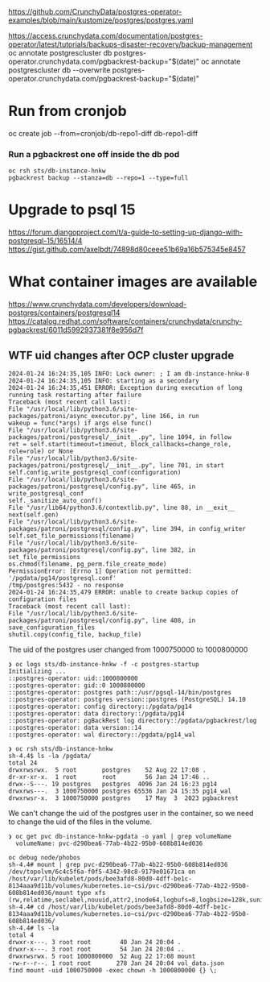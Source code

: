 <https://github.com/CrunchyData/postgres-operator-examples/blob/main/kustomize/postgres/postgres.yaml>

<https://access.crunchydata.com/documentation/postgres-operator/latest/tutorials/backups-disaster-recovery/backup-management>
oc annotate postgrescluster db postgres-operator.crunchydata.com/pgbackrest-backup="$(date)"
oc annotate postgrescluster db --overwrite postgres-operator.crunchydata.com/pgbackrest-backup="$(date)"

# Run from cronjob

oc create job --from=cronjob/db-repo1-diff db-repo1-diff

### Run a pgbackrest one off inside the db pod

```
oc rsh sts/db-instance-hnkw
pgbackrest backup --stanza=db --repo=1 --type=full
```

# Upgrade to psql 15

<https://forum.djangoproject.com/t/a-guide-to-setting-up-django-with-postgresql-15/16514/4>
<https://gist.github.com/axelbdt/74898d80ceee51b69a16b575345e8457>

# What container images are available
<https://www.crunchydata.com/developers/download-postgres/containers/postgresql14>
<https://catalog.redhat.com/software/containers/crunchydata/crunchy-pgbackrest/6011d5992937381f8e956d7f>

## WTF uid changes after OCP cluster upgrade

```
2024-01-24 16:24:35,105 INFO: Lock owner: ; I am db-instance-hnkw-0
2024-01-24 16:24:35,105 INFO: starting as a secondary
2024-01-24 16:24:35,451 ERROR: Exception during execution of long running task restarting after failure
Traceback (most recent call last):
File "/usr/local/lib/python3.6/site-packages/patroni/async_executor.py", line 166, in run
wakeup = func(*args) if args else func()
File "/usr/local/lib/python3.6/site-packages/patroni/postgresql/__init__.py", line 1094, in follow
ret = self.start(timeout=timeout, block_callbacks=change_role, role=role) or None
File "/usr/local/lib/python3.6/site-packages/patroni/postgresql/__init__.py", line 701, in start
self.config.write_postgresql_conf(configuration)
File "/usr/local/lib/python3.6/site-packages/patroni/postgresql/config.py", line 465, in write_postgresql_conf
self._sanitize_auto_conf()
File "/usr/lib64/python3.6/contextlib.py", line 88, in __exit__
next(self.gen)
File "/usr/local/lib/python3.6/site-packages/patroni/postgresql/config.py", line 394, in config_writer
self.set_file_permissions(filename)
File "/usr/local/lib/python3.6/site-packages/patroni/postgresql/config.py", line 382, in set_file_permissions
os.chmod(filename, pg_perm.file_create_mode)
PermissionError: [Errno 1] Operation not permitted: '/pgdata/pg14/postgresql.conf'
/tmp/postgres:5432 - no response
2024-01-24 16:24:35,479 ERROR: unable to create backup copies of configuration files
Traceback (most recent call last):
File "/usr/local/lib/python3.6/site-packages/patroni/postgresql/config.py", line 408, in save_configuration_files
shutil.copy(config_file, backup_file)
```

The uid of the postgres user changed from 1000750000 to 1000800000

```
❯ oc logs sts/db-instance-hnkw -f -c postgres-startup
Initializing ...
::postgres-operator: uid::1000800000
::postgres-operator: gid::0 1000800000
::postgres-operator: postgres path::/usr/pgsql-14/bin/postgres
::postgres-operator: postgres version::postgres (PostgreSQL) 14.10
::postgres-operator: config directory::/pgdata/pg14
::postgres-operator: data directory::/pgdata/pg14
::postgres-operator: pgBackRest log directory::/pgdata/pgbackrest/log
::postgres-operator: data version::14
::postgres-operator: wal directory::/pgdata/pg14_wal

❯ oc rsh sts/db-instance-hnkw
sh-4.4$ ls -la /pgdata/
total 24
drwxrwsrwx.  5 root       postgres    52 Aug 22 17:08 .
dr-xr-xr-x.  1 root       root        56 Jan 24 17:46 ..
drwx--S---. 19 postgres   postgres  4096 Jan 24 16:23 pg14
drwxrws---.  3 1000750000 postgres 65536 Jan 24 15:35 pg14_wal
drwxrwsr-x.  3 1000750000 postgres    17 May  3  2023 pgbackrest
```

We can't change the uid of the postgres user in the container, so we need to change the uid of the files in the volume.

```
❯ oc get pvc db-instance-hnkw-pgdata -o yaml | grep volumeName
  volumeName: pvc-d290bea6-77ab-4b22-95b0-608b814ed036

oc debug node/phobos
sh-4.4# mount | grep pvc-d290bea6-77ab-4b22-95b0-608b814ed036
/dev/topolvm/6c4c5f6a-f0f5-4342-98c8-9179e01671ca on /host/var/lib/kubelet/pods/bee3afd8-80d0-4dff-be1c-8134aaa9d11b/volumes/kubernetes.io~csi/pvc-d290bea6-77ab-4b22-95b0-608b814ed036/mount type xfs (rw,relatime,seclabel,nouuid,attr2,inode64,logbufs=8,logbsize=128k,sunit=256,swidth=256,noquota)
sh-4.4# cd /host/var/lib/kubelet/pods/bee3afd8-80d0-4dff-be1c-8134aaa9d11b/volumes/kubernetes.io~csi/pvc-d290bea6-77ab-4b22-95b0-608b814ed036/
sh-4.4# ls -la
total 4
drwxr-x---. 3 root root        40 Jan 24 20:04 .
drwxr-x---. 3 root root        54 Jan 24 20:04 ..
drwxrwsrwx. 5 root 1000800000  52 Aug 22 17:08 mount
-rw-r--r--. 1 root root       278 Jan 24 20:04 vol_data.json
find mount -uid 1000750000 -exec chown -h 1000800000 {} \;
```
